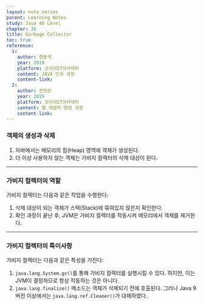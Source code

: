 ```yaml
---
layout: note_series
parent: Learning Notes
study: Java 40 Level
chapter: 36
title: Garbage Collector
toc: true
reference:
  1:
    author: 한동석
    year: 2019
    platform: 코리아IT아카데미
    content: JAVA 단과 과정
    content-link:
  2:
    author: 전민균
    year: 2019
    platform: 코리아IT아카데미
    content: 웹 개발자 양성 과정
    content-link: 
---
```

### 객체의 생성과 삭제

1. 자바에서는 메모리의 힙(Heap) 영역에 객체가 생성된다.
2. 더 이상 사용하지 않는 객체는 가비지 컬렉터의 삭제 대상이 된다.

---

### 가비지 컬렉터의 역할

가비지 컬렉터는 다음과 같은 작업을 수행한다:

1. 삭제 대상이 되는 객체가 스택(Stack)에 묶여있지 않은지 확인한다.
2. 확인 과정이 끝난 후, JVM은 가비지 컬렉터를 작동시켜 메모리에서 객체를 제거한다.

---

### 가비지 컬렉터의 특이사항

가비지 컬렉터는 다음과 같은 특성을 가진다:

1. `java.lang.System.gc()`를 통해 가비지 컬렉터를 실행시킬 수 있다. 하지만, 이는 JVM이 결정하므로 항상 작동하는 것은 아니다.
2. `java.lang.finalize()` 메소드는 객체가 삭제되기 전에 호출된다. 그러나 Java 9 버전 이상에서는 `java.lang.ref.Cleaner()`가 대체하였다.